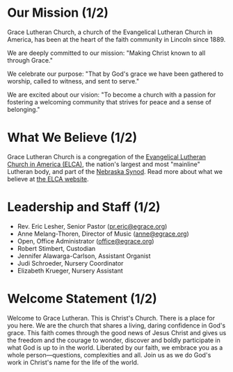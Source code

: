 # Our Mission (1/2)

Grace Lutheran Church, a church of the Evangelical Lutheran Church in America,
has been at the heart of the faith community in Lincoln since&nbsp;1889.  

We are deeply committed to our mission: "Making Christ known to all through Grace."

We celebrate our purpose: "That by God's grace we have been gathered to worship, called to witness, and sent to serve."

We are excited about our vision: "To become a church with a passion for fostering a welcoming community that strives for peace and a sense of belonging." 

# What We Believe (1/2)

Grace Lutheran Church is a congregation of the [Evangelical Lutheran Church in
America (ELCA)](http://elca.org/), the nation's largest and most "mainline"
Lutheran body, and part of the [Nebraska Synod](http://nebraskasynod.org/).
Read more about what we believe at [the ELCA
website](http://www.elca.org/Faith/ELCA-Teaching).

# Leadership and Staff (1/2)

* Rev.&nbsp;Eric Lesher, Senior Pastor
  ([pr.eric@egrace.org](mailto:pr.eric@egrace.org))
* Anne Melang-Thoren, Director of Music
  ([anne@egrace.org](mailto:anne@egrace.org))
* Open, Office Administrator
  ([office@egrace.org](mailto:office@egrace.org))
* Robert Stimbert, Custodian
* Jennifer Alawarga-Carlson, Assistant Organist
* Judi Schroeder, Nursery Coordinator
* Elizabeth Krueger, Nursery Assistant

# Welcome Statement (1/2)

Welcome to Grace Lutheran.  This is Christ's Church.  There is a place for you
here.  We are the church that shares a living, daring confidence in God's grace.
This faith comes through the good news of Jesus Christ and gives us the freedom
and the courage to wonder, discover and boldly participate in what God is up to
in the world.  Liberated by our faith, we embrace you as a whole
person—questions, complexities and all. Join us as we do God's work in Christ's
name for the life of the world.
